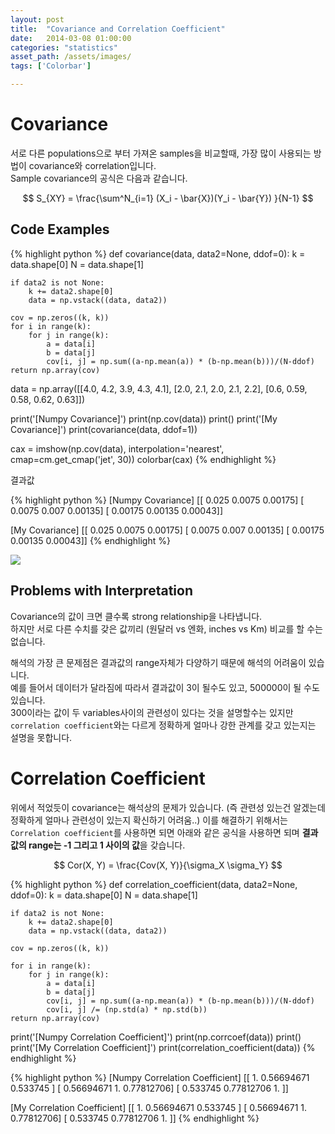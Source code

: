 ```yaml
---
layout: post
title:  "Covariance and Correlation Coefficient"
date:   2014-03-08 01:00:00
categories: "statistics"
asset_path: /assets/images/
tags: ['Colorbar']

---
```



# Covariance

서로 다른 populations으로 부터 가져온 samples을 비교할때, 가장 많이 사용되는 방법이 covariance와 correlation입니다.<br>
Sample covariance의 공식은 다음과 같습니다.

$$ S_{XY} = \frac{\sum^N_{i=1} (X_i - \bar{X})(Y_i - \bar{Y}) }{N-1} $$


## Code Examples

{% highlight python %}
def covariance(data, data2=None, ddof=0):
    k = data.shape[0]
    N = data.shape[1]

    if data2 is not None:
        k += data2.shape[0]
        data = np.vstack((data, data2))

    cov = np.zeros((k, k))
    for i in range(k):
        for j in range(k):
            a = data[i]
            b = data[j]
            cov[i, j] = np.sum((a-np.mean(a)) * (b-np.mean(b)))/(N-ddof)
    return np.array(cov)


data = np.array([[4.0, 4.2, 3.9, 4.3, 4.1],
                 [2.0, 2.1, 2.0, 2.1, 2.2],
                 [0.6, 0.59, 0.58, 0.62, 0.63]])

print('[Numpy Covariance]')
print(np.cov(data))
print()
print('[My Covariance]')
print(covariance(data, ddof=1))

cax = imshow(np.cov(data), interpolation='nearest', cmap=cm.get_cmap('jet', 30))
colorbar(cax)
{% endhighlight %}

결과값

{% highlight python %}
[Numpy Covariance]
[[ 0.025    0.0075   0.00175]
 [ 0.0075   0.007    0.00135]
 [ 0.00175  0.00135  0.00043]]

[My Covariance]
[[ 0.025    0.0075   0.00175]
 [ 0.0075   0.007    0.00135]
 [ 0.00175  0.00135  0.00043]]
{% endhighlight %}


<img src="{{ page.asset_path }}cov_colorbar.png" class="img-responsive img-rounded img-fluid">


## Problems with Interpretation

Covariance의 값이 크면 클수록 strong relationship을 나타냅니다. <br>
하지만 서로 다른 수치를 갖은 값끼리 (원달러 vs 엔화, inches vs Km) 비교를 할 수는 없습니다.

해석의 가장 큰 문제점은 결과값의 range자체가 다양하기 때문에 해석의 어려움이 있습니다. <br>
예를 들어서 데이터가 달라짐에 따라서 결과값이 3이 될수도 있고, 500000이 될 수도 있습니다.<br>
300이라는 값이 두 variables사이의 관련성이 있다는 것을 설명할수는 있지만 `correlation coefficient`와는 다르게 정확하게 얼마나 강한 관계를 갖고 있는지는 설명을 못합니다.


# Correlation Coefficient

위에서 적었듯이 covariance는 해석상의 문제가 있습니다. (즉 관련성 있는건 알겠는데 정확하게 얼마나 관련성이 있는지 확신하기 어려움..) 이를 해결하기 위해서는 `Correlation coefficient`를 사용하면 되면 아래와 같은 공식을 사용하면 되며 **결과값의 range는 -1 그리고 1 사이의 값**을 갖습니다.

$$ Cor(X, Y) = \frac{Cov(X, Y)}{\sigma_X \sigma_Y} $$


{% highlight python %}
def correlation_coefficient(data, data2=None, ddof=0):
    k = data.shape[0]
    N = data.shape[1]

    if data2 is not None:
        k += data2.shape[0]
        data = np.vstack((data, data2))

    cov = np.zeros((k, k))

    for i in range(k):
        for j in range(k):
            a = data[i]
            b = data[j]
            cov[i, j] = np.sum((a-np.mean(a)) * (b-np.mean(b)))/(N-ddof)
            cov[i, j] /= (np.std(a) * np.std(b))
    return np.array(cov)

print('[Numpy Correlation Coefficient]')
print(np.corrcoef(data))
print()
print('[My Correlation Coefficient]')
print(correlation_coefficient(data))
{% endhighlight %}

{% highlight python %}
[Numpy Correlation Coefficient]
[[ 1.          0.56694671  0.533745  ]
 [ 0.56694671  1.          0.77812706]
 [ 0.533745    0.77812706  1.        ]]

[My Correlation Coefficient]
[[ 1.          0.56694671  0.533745  ]
 [ 0.56694671  1.          0.77812706]
 [ 0.533745    0.77812706  1.        ]]
{% endhighlight %}
